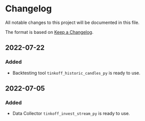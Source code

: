 # Changelog

All notable changes to this project will be documented in this file.

The format is based on [Keep a Changelog](https://keepachangelog.com/en/1.0.0/).

## 2022-07-22
### Added
- Backtesting tool `tinkoff_historic_candles_py` is ready to use.

## 2022-07-05
### Added
- Data Collector `tinkoff_invest_stream_py` is ready to use.
